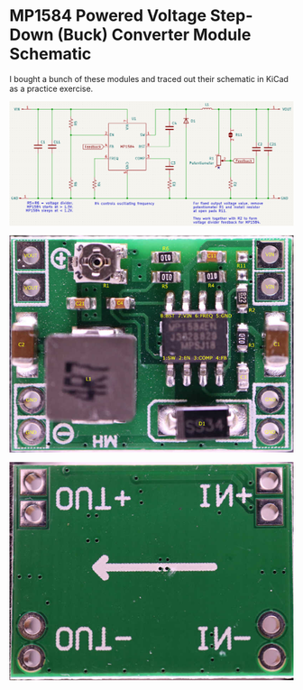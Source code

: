 # MP1584 Powered Voltage Step-Down (Buck) Converter Module Schematic

I bought a bunch of these modules and traced out their schematic in KiCad as a practice exercise.

![PCB Schematic](./mp1584%20buck%20converter%20pcb%20schematic.png)

![PCB Front](./mp1584%20buck%20converter%20pcb%20front.jpg)

![PCB Back](./mp1584%20buck%20converter%20pcb%20back%20flipped.jpg)
